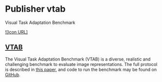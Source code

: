 # Publisher vtab
Visual Task Adaptation Benchmark

[![Icon URL]](https://storage.googleapis.com/vtab/vtab_logo_120.png)

## [VTAB](https://google-research.github.io/task_adaptation/)
The Visual Task Adaptation Benchmark (VTAB) is a diverse, realistic and
challenging benchmark to evaluate image representations.
The full protocol is described in
[this paper](https://arxiv.org/abs/1910.04867),
and code to run the benchmark may be found on
[GitHub](https://github.com/google-research/task_adaptation).

